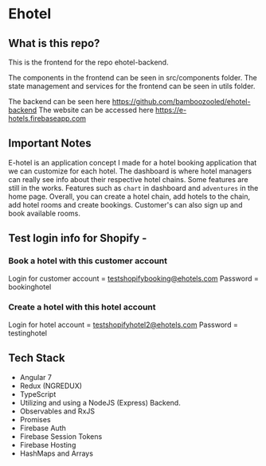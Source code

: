 # Ehotel

## What is this repo?

This is the frontend for the repo ehotel-backend.

The components in the frontend can be seen in src/components folder. The state management and services for the frontend can be seen in utils folder.

The backend can be seen here https://github.com/bamboozooled/ehotel-backend
The website can be accessed here https://e-hotels.firebaseapp.com

## Important Notes

E-hotel is an application concept I made for a hotel booking application that we can customize for each hotel. The dashboard is where hotel managers can really see info about their respective hotel chains. Some features are still in the works. Features such as `chart` in dashboard and `adventures` in the home page. Overall, you can create a hotel chain, add hotels to the chain, add hotel rooms and create bookings. Customer's can also sign up and book available rooms.

## Test login info for Shopify - 

### Book a hotel with this customer account
Login for customer account = testshopifybooking@ehotels.com
Password = bookinghotel

### Create a hotel with this hotel account
Login for hotel account = testshopifyhotel2@ehotels.com
Password = testinghotel

## Tech Stack

* Angular 7
* Redux (NGREDUX)
* TypeScript
* Utilizing and using a NodeJS (Express) Backend.
* Observables and RxJS
* Promises
* Firebase Auth
* Firebase Session Tokens
* Firebase Hosting
* HashMaps and Arrays
